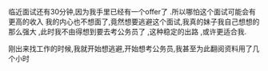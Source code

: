 临近面试还有30分钟,因为我手里已经有一个offer了 .所以哪怕这个面试可能会有更高的收入 我的内心也不想面了,竟然想要逃避这个面试,我真的妹子我自己想想的那么强大 ,此时我不由得想到要去考公务员了 ,这种稳定的出路 ,或许更适合我.

刚出来找工作的时候,我就开始想逃避,开始想考公务员,我甚至为此翻阅资料用了几个小时